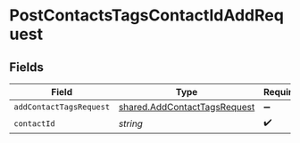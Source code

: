 # PostContactsTagsContactIdAddRequest


## Fields

| Field                                                                        | Type                                                                         | Required                                                                     | Description                                                                  |
| ---------------------------------------------------------------------------- | ---------------------------------------------------------------------------- | ---------------------------------------------------------------------------- | ---------------------------------------------------------------------------- |
| `addContactTagsRequest`                                                      | [shared.AddContactTagsRequest](../../models/shared/addcontacttagsrequest.md) | :heavy_minus_sign:                                                           | N/A                                                                          |
| `contactId`                                                                  | *string*                                                                     | :heavy_check_mark:                                                           | N/A                                                                          |